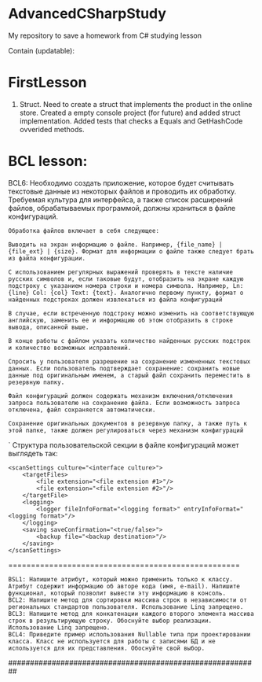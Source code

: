 # AdvancedCSharpStudy

My repository to save a homework from C# studying lesson

Contain (updatable): 

# FirstLesson
1) Struct. Need to create a struct that implements the product in the online store. Created a empty console project (for future) and added struct implementation. Added tests that checks a Equals and GetHashCode ovverided methods.

# BCL lesson:
BCL6: Необходимо создать приложение, которое будет считывать текстовые данные из некоторых файлов и проводить их обработку. Требуемая культура для интерфейса, а также список расширений файлов, обрабатываемых программой, должны храниться в файле конфигураций.

    Обработка файлов включает в себя следующее:
    
    Выводить на экран информацию о файле. Например, {file_name} | {file_ext} | {size}. Формат для информации о файле также следует брать из файла конфигурации.
    
    С использованием регулярных выражений проверять в тексте наличие русских символов и, если таковые будут, отобразить на экране каждую подстроку с указанием номера строки и номера символа. Например, Ln: {line} Col: {col} Text: {text}. Аналогично первому пункту, формат о найденных подстроках должен извлекаться из файла конфигураций
    
    В случае, если встреченную подстроку можно изменить на соответствующую английскую, заменить ее и информацию об этом отобразить в строке вывода, описанной выше.

    В конце работы с файлом указать количество найденных русских подстрок и количество возможных исправлений.

    Спросить у пользователя разрешение на сохранение измененных текстовых данных. Если пользователь подтверждает сохранение: сохранить новые данные под оригинальным именем, а старый файл сохранить переместить в резервную папку.
    
    Файл конфигураций должен содержать механизм включения/отключения запроса пользователю на сохранение файла. Если возможность запроса отключена, файл сохраняется автоматически.
    
    Сохранение оригинальных документов в резервную папку, а также путь к этой папке, также должен регулироваться через механизм конфигураций
    
   ` Структура пользовательской секции в файле конфигураций может выглядеть так:

    <scanSettings culture="<interface culture>"> 
        <targetFiles>
            <file extension="<file extension #1>"/>
            <file extension="<file extension #2>"/>
        </targetFile>
        <logging>
            <logger fileInfoFormat="<logging format>" entryInfoFormat="<logging format>"/>
        </logging>
        <saving saveConfirmation="<true/false>">
            <backup file="<backup destination>"/>
        </saving>
    </scanSettings>
===================================================

    BSL1: Напишите атрибут, который можно применить только к классу. Атрибут содержит информацию об авторе кода (имя, e-mail). Напишите функционал, который позволит вывести эту информацию в консоль.
    BCL2: Напишите метод для сортировки массива строк в независимости от региональных стандартов пользователя. Использование Linq запрещено.
    BCL3: Напишите метод для конкатенации каждого второго элемента массива строк в результирующую строку. Обоснуйте выбор реализации. Использование Linq запрещено.
    BCL4: Приведите пример использования Nullable типа при проектировании класса. Класс не используется для работы с записями БД и не используется для их представления. Обоснуйте свой выбор.

##########################################################
